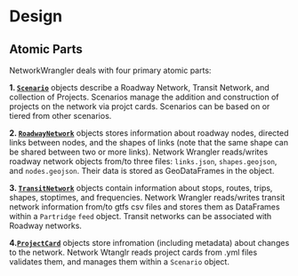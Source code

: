 # Design


## Atomic Parts

NetworkWrangler deals with four primary atomic parts:

**1. [`Scenario`](_generated/network_wrangler.Scenario.html)** objects describe a Roadway Network, Transit Network, and collection of Projects. Scenarios manage the addition and construction of projects on the network via projct cards. Scenarios can be based on or tiered from other scenarios.

**2. [`RoadwayNetwork`](_generated/network_wrangler.RoadwayNetwork.html)** objects stores information about roadway nodes, directed links between nodes, and the shapes of links (note that the same shape can be shared between two or more links). Network Wrangler reads/writes roadway network objects from/to three files: `links.json`, `shapes.geojson`, and `nodes.geojson`. Their data is stored as GeoDataFrames in the object.

**3. [`TransitNetwork`](_generated/network_wrangler.TransitNetwork.html)** objects contain information about stops, routes, trips, shapes, stoptimes, and frequencies. Network Wrangler reads/writes transit network information from/to gtfs csv files and stores them as DataFrames within a
`Partridge` `feed` object.  Transit networks can be associated with Roadway networks.

**4.[`ProjectCard`](_generated/network_wrangler.ProjectCard.html)** objects store infromation (including  metadata) about changes to the network.  Network Wtanglr reads project cards from .yml files validates them, and manages them within a `Scenario` object.
